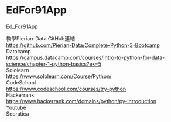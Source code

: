 # EdFor91App
Ed_For91App


教學Pierian-Data GitHub連結  
https://github.com/Pierian-Data/Complete-Python-3-Bootcamp   
Datacamp  
https://campus.datacamp.com/courses/intro-to-python-for-data-science/chapter-1-python-basics?ex=5   
Sololearn  
https://www.sololearn.com/Course/Python/  
CodeSchool  
https://www.codeschool.com/courses/try-python     
Hackerrank   
https://www.hackerrank.com/domains/python/py-introduction  
Youtube  
Socratica  
  
